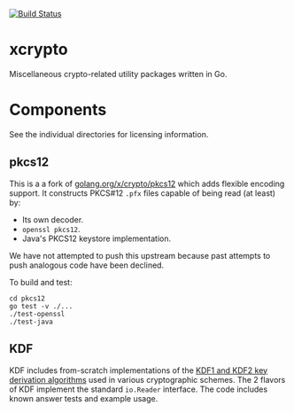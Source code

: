 [![Build Status](https://travis-ci.com/thales-e-security/xcrypto.svg?branch=master)](https://travis-ci.com/thales-e-security/xcrypto)
# xcrypto

Miscellaneous crypto-related utility packages written in Go.

# Components

See the individual directories for licensing information.

## pkcs12

This is a a fork of
[golang.org/x/crypto/pkcs12](https://godoc.org/golang.org/x/crypto/pkcs12)
which adds flexible encoding support. It constructs PKCS#12 `.pfx`
files capable of being read (at least) by:

* Its own decoder.
* `openssl pkcs12`.
* Java's PKCS12 keystore implementation.

We have not attempted to push this upstream because past attempts to
push analogous code have been declined.

To build and test:

    cd pkcs12
    go test -v ./...
    ./test-openssl
    ./test-java

## KDF

KDF includes from-scratch implementations of the [KDF1 and KDF2 key derivation algorithms](https://www.shoup.net/iso/std6.pdf) used in various cryptographic schemes.
The 2 flavors of KDF implement the standard `io.Reader` interface. The code includes known answer tests and example
usage.
